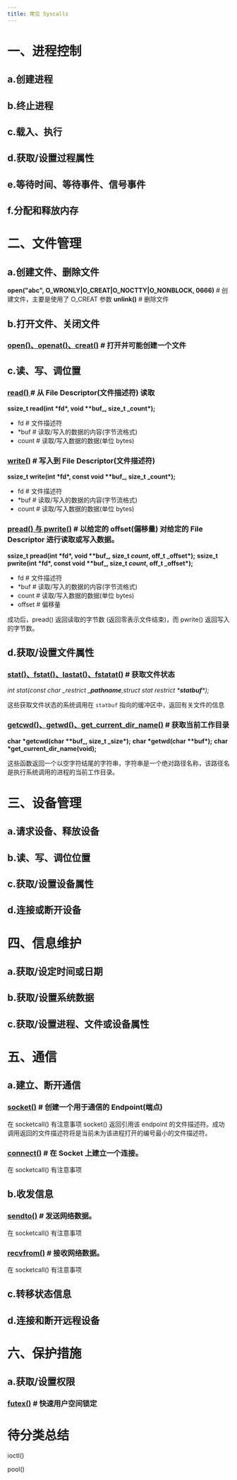 ```yaml
---
title: 常见 Syscalls
---
```


# 一、进程控制

## a.创建进程

## b.终止进程

## c.载入、执行

## d.获取/设置过程属性

## e.等待时间、等待事件、信号事件

## f.分配和释放内存

# 二、文件管理

## a.创建文件、删除文件

**open("abc", O_WRONLY|O_CREAT|O_NOCTTY|O_NONBLOCK, 0666)** # 创建文件，主要是使用了 O_CREAT 参数
**unlink()** # 删除文件

## b.打开文件、关闭文件

### [open()、openat()、creat()](https://man7.org/linux/man-pages/man2/openat.2.html) # 打开并可能创建一个文件

## c.读、写、调位置

### [read() ](https://man7.org/linux/man-pages/man2/read.2.html)# 从 File Descriptor(文件描述符) 读取

**ssize_t read(int \***fd**\*, void \*\***buf**_, size_t _**count**\*);**

- fd # 文件描述符
- \*buf # 读取/写入的数据的内容(字节流格式)
- count # 读取/写入数据的数据(单位 bytes)

### [write()](https://man7.org/linux/man-pages/man2/write.2.html) # 写入到 File Descriptor(文件描述符)

**ssize_t write(int \***fd**\*, const void \*\***buf**_, size_t _**count**\*);**

- fd # 文件描述符
- \*buf # 读取/写入的数据的内容(字节流格式)
- count # 读取/写入数据的数据(单位 bytes)

### [pread() 与 pwrite()](https://man7.org/linux/man-pages/man2/pread64.2.html) # 以给定的 offset(偏移量) 对给定的 File Descriptor 进行读取或写入数据。

**ssize_t pread(int \***fd**\*, void \*\***buf**_, size_t _**count**_, off_t _**offset**\*);**
**ssize_t pwrite(int \***fd**\*, const void \*\***buf**_, size_t _**count**_, off_t _**offset**\*);**

- fd # 文件描述符
- \*buf # 读取/写入的数据的内容(字节流格式)
- count # 读取/写入数据的数据(单位 bytes)
- offset # 偏移量

成功后，pread() 返回读取的字节数 (返回零表示文件结束)，而 pwrite() 返回写入的字节数。

## d.获取/设置文件属性

### [stat()、fstat()、lastat()、fstatat()](https://man7.org/linux/man-pages/man2/stat.2.html) # 获取文件状态

**int stat(const char _restrict _**pathname***,struct stat *restrict \***statbuf**\*);**

这些获取文件状态的系统调用在 `statbuf` 指向的缓冲区中，返回有关文件的信息

### [getcwd()、getwd()、get_current_dir_name()](https://man7.org/linux/man-pages/man3/getcwd.3.html) # 获取当前工作目录

**char \*getcwd(char \*\***buf**_, size_t _**size**\*);**
**char \*getwd(char \*\***buf**\*);**
**char \*get_current_dir_name(void);**

这些函数返回一个以空字符结尾的字符串，字符串是一个绝对路径名称，该路径名是执行系统调用的进程的当前工作目录。

# 三、设备管理

## a.请求设备、释放设备

## b.读、写、调位位置

## c.获取/设置设备属性

## d.连接或断开设备

# 四、信息维护

## a.获取/设定时间或日期

## b.获取/设置系统数据

## c.获取/设置进程、文件或设备属性

# 五、通信

## a.建立、断开通信

### [socket()](https://man7.org/linux/man-pages/man2/socket.2.html) # 创建一个用于通信的 Endpoint(端点)

在 socketcall() 有注意事项
socket() 返回引用该 endpoint 的文件描述符。成功调用返回的文件描述符将是当前未为该进程打开的编号最小的文件描述符。

### [connect()](https://man7.org/linux/man-pages/man2/connect.2.html) # 在 Socket 上建立一个连接。

在 socketcall() 有注意事项

## b.收发信息

### [sendto()](https://man7.org/linux/man-pages/man2/sendto.2.html) # 发送网络数据。

在 socketcall() 有注意事项

### [recvfrom()](https://man7.org/linux/man-pages/man2/recvfrom.2.html) # 接收网络数据。

在 socketcall() 有注意事项

## c.转移状态信息

## d.连接和断开远程设备

# 六、保护措施

## a.获取/设置权限

### [futex()](https://man7.org/linux/man-pages/man2/futex.2.html) # 快速用户空间锁定

# 待分类总结

ioctl()

pool()
